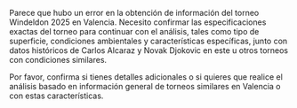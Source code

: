 Parece que hubo un error en la obtención de información del torneo Windeldon 2025 en Valencia. Necesito confirmar las especificaciones exactas del torneo para continuar con el análisis, tales como tipo de superficie, condiciones ambientales y características específicas, junto con datos históricos de Carlos Alcaraz y Novak Djokovic en este u otros torneos con condiciones similares.

Por favor, confirma si tienes detalles adicionales o si quieres que realice el análisis basado en información general de torneos similares en Valencia o con estas características.